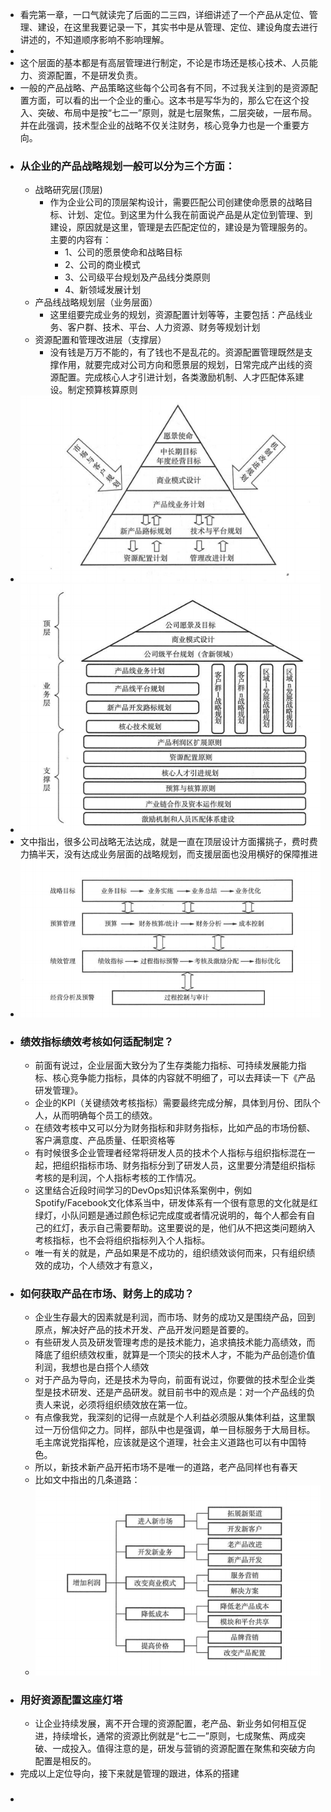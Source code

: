 - 看完第一章，一口气就读完了后面的二三四，详细讲述了一个产品从定位、管理、建设，在这里我要记录一下，其实书中是从管理、定位、建设角度去进行讲述的，不知道顺序影响不影响理解。
- 
- 这个层面的基本都是有高层管理进行制定，不论是市场还是核心技术、人员能力、资源配置，不是研发负责。
- 一般的产品战略、产品策略这些每个公司各有不同，不过我关注到的是资源配置方面，可以看的出一个企业的重心。这本书是写华为的，那么它在这个投入、突破、布局中是按“七二一”原则，就是七层聚焦，二层突破，一层布局。并在此强调，技术型企业的战略不仅关注财务，核心竞争力也是一个重要方向。
- ### 从企业的产品战略规划一般可以分为三个方面：
  - 战略研究层(顶层)
    - 作为企业公司的顶层架构设计，需要匹配公司创建使命愿景的战略目标、计划、定位。到这里为什么我在前面说产品是从定位到管理、到建设，原因就是这里，管理是去匹配定位的，建设是为管理服务的。主要的内容有：
      - 1、公司的愿景使命和战略目标
      - 2、公司的商业模式
      - 3、公司级平台规划及产品线分类原则
      - 4、新领域发展计划
  - 产品线战略规划层（业务层面）
    - 这里组要完成业务的规划，资源配置计划等等，主要包括：产品线业务、客户群、技术、平台、人力资源、财务等规划计划
  - 资源配置和管理改进层（支撑层）
    - 没有钱是万万不能的，有了钱也不是乱花的。资源配置管理既然是支撑作用，就要完成对公司方向和愿景层的规划，日常完成产出线的资源配置。完成核心人才引进计划，各类激励机制、人才匹配体系建设。制定预算核算原则
- ![](image/12.png)
- ![](image/13.png)
- 文中指出，很多公司战略无法达成，就是一直在顶层设计方面撂挑子，费时费力搞半天，没有达成业务层面的战略规划，而支援层面也没用横好的保障推进
- ![](image/14.png)
- ### 绩效指标绩效考核如何适配制定？
  - 前面有说过，企业层面大致分为了生存类能力指标、可持续发展能力指标、核心竞争能力指标，具体的内容就不明细了，可以去拜读一下《产品研发管理》。
  - 企业的KPI（关键绩效考核指标）需要最终完成分解，具体到月份、团队个人，从而明确每个员工的绩效。
  - 在绩效考核中又可以分为财务指标和非财务指标，比如产品的市场份额、客户满意度、产品质量、任职资格等
  - 有时候很多企业管理者经常将研发人员的技术个人指标与组织指标混在一起，把组织指标市场、财务指标分到了研发人员，这里要分清楚组织指标考核的是利润，个人指标考核的工作情况。
  - 这里结合近段时间学习的DevOps知识体系案例中，例如Spotify/Facebook文化体系当中，研发体系有一个很有意思的文化就是红绿灯，小队问题是通过颜色标记完成度或者情况说明的，每个人都会有自己的红灯，表示自己需要帮助。这里要说的是，他们从不把这类问题纳入考核指标，也不会将组织指标列入个人指标。
  - 唯一有关的就是，产品如果是不成功的，组织绩效谈何而来，只有组织绩效的成功，个人绩效才有意义，
- ### 如何获取产品在市场、财务上的成功？
  - 企业生存最大的因素就是利润，而市场、财务的成功又是围绕产品，回到原点，解决好产品的技术开发、产品开发问题是首要的。
  - 有些研发人员及研发管理考虑的是技术能力，追求搞技术能力高绩效，而降底了组织绩效权重，就算是一个顶尖的技术人才，不能为产品创造价值利润，我想也是白搭个人绩效
  - 对于产品为导向，还是技术为导向，前面有说过，你要做的技术型企业类型是技术研发、还是产品研发。就目前书中的观点是：对一个产品线的负责人来说，必须将组织绩效放在第一位。
  - 有点像我党，我深刻的记得一点就是个人利益必须服从集体利益，这里飘过一万份信仰之力。同样，部队中也是强调，单一目标服务于大局目标。毛主席说党指挥枪，应该就是这个道理，社会主义道路也可以有中国特色。
  - 所以，新技术新产品开拓市场不是唯一的道路，老产品同样也有春天
  - 比如文中指出的几条道路：
  - ![](image/15.png)
- ### 用好资源配置这座灯塔
  - 让企业持续发展，离不开合理的资源配置，老产品、新业务如何相互促进，持续增长，通常的资源比例就是“七二一”原则，七成聚焦、两成突破、一成投入。值得注意的是，研发与营销的资源配置在聚焦和突破方向配置是相反的。
- 完成以上定位导向，接下来就是管理的跟进，体系的搭建
- ### 